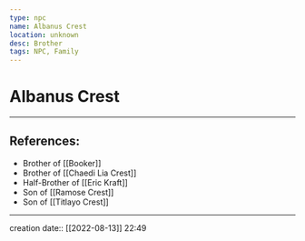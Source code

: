 ```yaml
---
type: npc
name: Albanus Crest
location: unknown
desc: Brother
tags: NPC, Family
---
```


# Albanus Crest
___ 
## References: 
- Brother of [[Booker]]
- Brother of [[Chaedi Lia Crest]]
- Half-Brother of [[Eric Kraft]]
- Son of [[Ramose Crest]]
- Son of [[Titlayo Crest]]
--- 
creation date:: [[2022-08-13]] 22:49